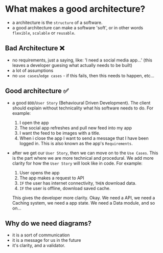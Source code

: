 # What makes a good architecture?

- a architecture is the ```structure``` of a software.
- a good architecture can make a software 'soft', or in other words ```flexible```, ```scalable``` or ```reusable```.

## Bad Architecture ❌
- no requirements, just a saying, like: 'I need a social media app...' (this leaves a developer guesing what actually needs to be built)
- a lot of assumptions
- no ```use cases```/```edge cases``` - if this fails, then this needs to happen, etc...

## Good architecture ✅
- a good ```BDD```/```User Story``` (Behavioural Driven Development). The client should explain without technicality what his software needs to do.
  For example:
    1. I open the app
    2. The social app refreshes and pull new feed into my app
    3. I want the feed to be images with a title.
    4. When i close the app I want to send a message that I have been logged in.
  This is also known as the app's ```Requirements```.

- after we get our ```User Story```, then we can move on to the ```Use Cases```. 
This is the part where we are more technical and procedural. We add more clarity for how the ```User Story``` will look like in code.
  For example:
    1. User opens the app
    2. The app makes a request to API
    3. ```IF``` the user has internet connectivity, ```THEN``` download data.
    4. ```IF``` the user is offline, download saved cache.

  This gives the developer more clarity.
  Okay. We need a API, we need a Caching system, we need a app state. We need a Data module, and so on...

## Why do we need diagrams?
- it is a sort of communication
- it is a message for us in the future
- it's clarity, and a validator.
